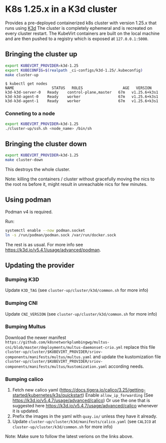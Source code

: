 # K8s 1.25.x in a K3d cluster

Provides a pre-deployed containerized k8s cluster with version 1.25.x that runs
using [K3d](https://github.com/k3d-io/k3d)
The cluster is completely ephemeral and is recreated on every cluster restart. The KubeVirt containers are built on the
local machine and are then pushed to a registry which is exposed at
`127.0.0.1:5000`.

## Bringing the cluster up

```bash
export KUBEVIRT_PROVIDER=k3d-1.25
export KUBECONFIG=$(realpath _ci-configs/k3d-1.25/.kubeconfig)
make cluster-up
```
```
$ kubectl get nodes
NAME                 STATUS   ROLES                  AGE   VERSION
k3d-k3d-server-0   Ready    control-plane,master   67m   v1.25.6+k3s1
k3d-k3d-agent-0    Ready    worker                 67m   v1.25.6+k3s1
k3d-k3d-agent-1    Ready    worker                 67m   v1.25.6+k3s1
```

### Conneting to a node
```bash
export KUBEVIRT_PROVIDER=k3d-1.25
./cluster-up/ssh.sh <node_name> /bin/sh
```

## Bringing the cluster down

```bash
export KUBEVIRT_PROVIDER=k3d-1.25
make cluster-down
```

This destroys the whole cluster.

Note: killing the containers / cluster without gracefully moving the nics to the root ns before it,
might result in unreachable nics for few minutes.

## Using podman
Podman v4 is required.

Run:
```bash
systemctl enable --now podman.socket
ln -s /run/podman/podman.sock /var/run/docker.sock
```
The rest is as usual.
For more info see https://k3d.io/v5.4.1/usage/advanced/podman.

## Updating the provider

### Bumping K3D
Update `K3D_TAG` (see `cluster-up/cluster/k3d/common.sh` for more info)

### Bumping CNI
Update `CNI_VERSION` (see `cluster-up/cluster/k3d/common.sh` for more info)

### Bumping Multus
Download the newer manifest `https://github.com/k8snetworkplumbingwg/multus-cni/blob/master/deployments/multus-daemonset-crio.yml`
replace this file `cluster-up/cluster/$KUBEVIRT_PROVIDER/sriov-components/manifests/multus/multus.yaml`
and update the kustomization file `cluster-up/cluster/$KUBEVIRT_PROVIDER/sriov-components/manifests/multus/kustomization.yaml`
according needs.

### Bumping calico
1. Fetch new calico yaml (https://docs.tigera.io/calico/3.25/getting-started/kubernetes/k3s/quickstart)
   Enable `allow_ip_forwarding` (See https://k3d.io/v5.4.7/usage/advanced/calico)
   Or use the one that is suggested here https://k3d.io/v5.4.7/usage/advanced/calico whenever it is updated.
2. Prefix the images in the yaml with `quay.io/` unless they have it already.
3. Update `cluster-up/cluster/k3d/manifests/calico.yaml` (see `CALICO` at `cluster-up/cluster/k3d/common.sh` for more info)

Note: Make sure to follow the latest verions on the links above.
